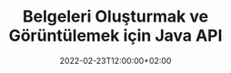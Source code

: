 ---
############################# Static ############################
layout: "product"
date: 2022-02-23T12:00:00+02:00
draft: false

lang: tr
product: "Viewer"
product_tag: "viewer"
platform: "Java"
platform_tag: "java"

############################# Head ############################
head_title: "PDF Word Excel HTML Görüntüler ve E-postalar için Java Document Viewer API"
head_description: "Java belge görüntüleyici ve dosya oluşturma API'sı. Java uygulamalarında PDF görüntüleyici, Word görüntüleyici, Excel görüntüleyici, Resim görüntüleyici, HTML görüntüleyici, E-posta görüntüleyici ekleyin."

############################# Header ############################
title: "Belgeleri Oluşturmak ve Görüntülemek için Java API"
description: "170+ Dosya Biçimini Destekleyen Çok Biçimli Belgeleri Yerel Olarak Oluşturan, Görüntüleyen ve İşleyen Java Uygulamaları Geliştirmek için Belge Görüntüleyici Kitaplığı."
button:
    enable: true
    icon: "fas fa-arrow-down"
    label: "Download Free Trial"
    link: "https://downloads.groupdocs.com/viewer/java"

############################# SubMenu ############################
submenu:
    enable: true
    
    left:
        img_alt: "GroupDocs.Viewer for Java"
        image: "https://www.groupdocs.cloud/templates/groupdocs/images/product-logos/groupdocs-viewer-java.png"
        product: "GroupDocs.Viewer"
        platform: "Java"

    middle:
        button:
            # button loop
            - link: "#overview"
              text: "genel bakış"

            # button loop
            - link: "#features"
              text: "Özellikler"

            # button loop
            - link: "#support"
              text: "Destek"

            # button loop
            - link: "https://products.groupdocs.app/viewer/total"
              text: "Canlı Demo"

            # button loop
            - link: "https://purchase.groupdocs.com/pricing/viewer/java"
              text: "Fiyatlandırma"

    right:
        link_download: "https://releases.groupdocs.com/viewer/java/"
        link_learn: "https://docs.groupdocs.com/viewer/java/"
        link_buy: "https://purchase.groupdocs.com"

############################# Overview ############################
overview:
    enable: true
    content: |
      GroupDocs.Viewer for Java, ek yazılım yüklemeye gerek kalmadan Java uygulamalarınızdaki görüntüleri ve belge biçimlerini görüntülemek için güçlü bir belge görüntüleyici API'leri kümesini birleştirir. Gerçek metin, aslına uygun çıktı sağlarken belge görüntüleme kalitesini artırmak için belgeleri yerel olarak rasterleştirir ve SVG+HTML+CSS'ye dönüştürür. Belge işleme API'sini kullanma – PDF, HTML, XML, Microsoft Office Word, Excel çalışma sayfaları, PowerPoint sunumları, Outlook e-postaları, Visio diyagramları, Proje, meta dosyaları, resimler ve diğer çeşitli dosya biçimlerini kolaylıkla ve daha az programlama tehlikesiyle hızla görüntüleyin. Ayrıca, şifre korumalı dosyaları görüntüleyebilir ve oluşturmadan sonra HTML, resim veya PDF formu olarak belge gösterimi elde etmeye izin verebilir. Dosya görüntüleyici kitaplığımız, işlemi hızlandırmak için tüm belgeyi görüntülemenize veya kısmen oluşturmanıza izin verdiği için oldukça özelleştirilebilir. Java API için GroupDocs.Viewer aracılığıyla sayfaları, belirli hücre aralığını bir elektronik tabloda görüntüleyebilir ve hatta tek bir belge katmanını PDF ve CAD gibi biçimlerde görüntüleyebilirsiniz.  

      GroupDocs.Viewer for Java API, belgeleri, desteklenen dosya biçimleri için ek açıklama veya yorum içeren/olmayan olarak oluşturmanıza olanak tanır. Ayrıca, özel yazı tipi dizinleri eklemenizi ve FileType, Extension, Name, PageCount, vb. gibi temel belge bilgilerini çıkarmanızı sağlar.  

      GroupDocs.Viewer for Java, tüm Java sürümleriyle uyumludur ve Java çalışma zamanını çalıştırabilen popüler işletim sistemlerini (Windows, Linux, macOS) destekler.
    tabs:
      enable: true
      
      ## TAB ONE ##
      tab_one:
        description: |
          Aşağıda Java için GroupDocs.Viewer'a genel bir bakış yer almaktadır:
      
        right:
          enable: true
          icon: "fab fa-html5"
          title: "genel bakış"
          content: |
            * 170+ Belge Türünü Görüntüle 
            * HTML, Resim, PDF Sürümü Alın 
            * Döndür ve Yeniden Sırala 
            * Filigran Uygula 
            * Hızlı İşlem için Önbellek 
            * Özel Yazı Tipleri Ekle 
            * Kodlama Standartlarını Uygula 
            * Özel Girdi Veri İşleyici 
            * Değişiklikleri İzle ile Oluştur 
            * Duyarlı HTML Olarak Oluştur 
            * PDF ve CAD Katmanlarını İşleyin 
            * Korumalı Dosyaları İşle 
      
      ## TAB TWO ##
      tab_two:
        description: |
          GroupDocs.Viewer for Java, aşağıdakiler de dahil olmak üzere tüm popüler belge dosyası biçimlerini destekler: Microsoft Office, resimler, diyagramlar ve diğerleri.

        left:
          enable: true
          table:
            # table loop
            - title: "Microsoft Office"
              content: |
                * **Word:** DOC, DOCX, DOCM, DOT, DOTX, DOTM, RTF, TXT
                * **Excel:** XLS, XLSX, XLSM, XLSB, XLTM, XLT, XLTM, XLTX, XLAM, SXC, SpreadsheetML
                * **PowerPoint:** PPT, PPTX, PPS, PPSX, PPSM, POT, POTM, POTX, PPTM
                * **Visio:** VSD, VDX, VSS, VSSX, VSX, VST, VSTX, VTX, VSDX, VDW, VSTM, VSSM, VSDM
                * **Project:** MPP, MPT, MPX
                * **Outlook:** MSG, EML, EMLX, PST, OST
                * **OneNote:** ONE

            # table loop
            - title: "Diğer Formatlar"
              content: |
                * **Sayfa Düzeni Dosyaları:** PDF, TEX, XPS, OXPS
                * **OpenDocument:** ODT, OTT, ODS, ODP, OTP, OTS, ODG, OTG, FODP, FODG
                * **Sınırlayıcıyla Ayrılmış Değerler:** CSV, TSV
                * **ağ:** HTML, MHT, MHTML
                * **Metafile:** WMF, EMF, CGM, EMZ, WMZ
                * **PostScript:** PS, EPS
                * **Arşivler:** ZIP, TAR, BZ2, GZ, RAR, RAR5
                * **Çeşitli:** OBJ, EPUB, MOBI, DjVu, XML, VCF, VCARD, NUMBERS, NSF

        right:
          enable: true
          table:
            # table loop
            - title: "Resimler, Grafikler ve Diyagramlar"
              content: |
                * **Görüntüler:** BMP, GIF, JPG, PNG, TIFF, WebP, DNG, DIB
                * **Windows Simgesi:** ICO
                * **ölçeklendirilebilir Vektör Grafiği:** SVG, CDR, CMX, IGS, SVGZ
                * **jpeg2000:** JP2, J2C, J2K, JPC, JPF, JPX, JPM
                * **adobe photoshop:** PSD, PSB
                * **Yazıcı Komut Dili:** PCL
                * **Stereo Litografi (3D Baskı):** STL
                * **Endüstri Temel Sınıfları:** IFC
                * **Tıbbi Görüntüleme:** DICOM
                * **Çizici Belgeleri:** PLT, HPG
                * **Autodesk Tasarım Web Formatları:** DWF, DWG
                * **AutoCAD Çizimi:** DWT, IFC, STL, CF2
                * **ISFF tabanlı DGN (V7):** DGN

            # table loop
            - title: "Programlama Dilleri Formatları"
              content: |
                * **C/C++/C# Dosyaları:** C, CC, C# , CPP, CXX, CS, H, HH, M, MM
                * **Java/JavaScript Dosyaları:** JAVA, JS, JSON, PROPERTIES
                * **Çeşitli:** VB, PHP, SQL, PL, PY, PV, RB, RST, SASS, SCALA, SCM, SCRIPT, AS, AS3, ASM, BAT, CMAKE, CSS, DIFF, ERB, GROOVY, HAML, LESS, LOG, M, MAKE, MD, ML, MM, SH, SML, VIM, YAML

      ## TAB THREE ##
      tab_three:
        description: |
          GroupDocs.Viewer for Java, aşağıdaki İşletim Sistemlerini, Çerçeveleri ve Paket Yöneticilerini destekler:
        
        left:
          enable: true
          table:
            # table loop
            - icon: "fab fa-windows"
              title: "İşletim sistemleri"
              content: |
                * Microsoft Windows Server 2003 ve sonrası 
                * Microsoft Windows XP ve sonrası 
                * Microsoft Windows 10 ve 11 
                * Linux (Ubuntu, OpenSUSE, CentOS ve diğerleri) 
                * Mac OS X 

            # table loop
            - icon: "fas fa-code"
              title: "Desteklenen Çerçeveler"
              content: |
                * J2SE 8.0 (1.8) veya üzeri (örneğin Java 17) 

        right:
          enable: true
          table:
            # table loop
            - icon: "fas fa-cogs"
              title: "Geliştirme Ortamları"
              content: |
                * NetBeans
                * IntelliJ IDEA
                * Eclipse

            # table loop
            - icon: "fas fa-tools"
              title: "Otomasyon Aracı Oluştur"
              content: |
                * Maven
                * Gradle

############################# Features ############################
features:
    enable: true
    title: "Java Özellikleri için GroupDocs.Viewer"

    feature:
      # feature loop
      - icon: "fas fa-copy"
        content: "HTML, PDF, Görüntüler, Word, Excel ve diğer Belge Biçimleri için Görüntüleyici"

      # feature loop
      - icon: "fas fa-eye"
        content: "AutoCAD Drawings (DWG) dosyalarını SVG formatına dönüştürün"

      # feature loop
      - icon: "fas fa-bolt"
        content: "Dönüştürülen Dosyanın Arka Plan Rengini Ayarlayın"
      
      # feature loop
      - icon: "fas fa-file-powerpoint"
        content: "Belgeleri Rasterleştirin ve SVG, HTML ve CSS'ye Dönüştürün"

      # feature loop
      - icon: "fas fa-code"
        content: "İşleme Yoluyla Belgelerin HTML, Resim veya PDF Temsilini Alın"

      # feature loop
      - icon: "fas fa-cloud"
        content: "Yükleme Süresini Daha Hızlı Hale Getirmek için Belgelerin Önbelleğe Alınmış Sürümleri"

      # feature loop
      - icon: "fas fa-remove-format"
        content: "Özel Yazı Tipi Dizinlerini Yapılandırma"

      # feature loop
      - icon: "fas fa-comment-slash"
        content: "Kodlama Standartlarını Word, Excel ve E-posta Belgelerine Uygulayın"

      # feature loop
      - icon: "fas fa-location-arrow"
        content: "Belgeleri FTP veya Bulut Depolamada Uzaktan İşleyin"

      # feature loop
      - icon: "fas fa-border-all"
        content: "İşleme Sırasında Ek Açıklamaları ve Yorumları Kaldırın veya Tutun"

      # feature loop
      - icon: "fas fa-wrench"
        content: "Belge Sayfalarını Ayrı HTML Sayfaları Olarak İşleyin"

      # feature loop
      - icon: "fas fa-columns"
        content: "Gizli Slaytları ve Sayfaları İşleyin ve İşlenen Belgeye Sayfa Yeniden Sıralamasını Uygulayın"

      # feature loop
      - icon: "fas fa-file-word"
        content: "Sayfa Aralığını, Belirli Sayfaları veya Tüm Sayfaları HTML'ye Dönüştür"

      # feature loop
      - icon: "fas fa-envelope"
        content: "Belge yorumlarını işleyin veya gizleyin"

      # feature loop
      - icon: "fas fa-print"
        content: "İşleme Yoluyla Bazı Belge Biçimleri için Duyarlı HTML Oluşturma"

      # feature loop
      - icon: "fas fa-file-archive"
        content: "Yazı Tiplerini Hariç Tutarak İşlenen HTML'nin Ortaya Çıkan Dosya Boyutunu Azaltın"

      # feature loop
      - icon: "fas fa-lock"
        content: "Çıktı HTML ve CSS'sini Küçültmek için Yorumları, Fazladan Beyaz Boşlukları vb. Kaldırın"

      # feature loop
      - icon: "fas fa-file-code"
        content: "İçerdiği Metni Okumak İçin Kaynak Belgenin Koordinatlarını Kullanın"
      
      # feature loop
      - icon: "fas fa-fill-drip"
        content: "İşlenen Çıktının Excel Sayfalarında Hücre Kenarlığını Göster/Gizle"

      # feature loop
      - icon: "fas fa-file-excel"
        content: "Bir Excel Sayfasındaki Her Sayfanın Belirli Satır Sayısını İşleyin"

      # feature loop
      - icon: "fas fa-heading"
        content: "Modeli ve tüm Boş Olmayan Düzenleri veya Bir CAD Dosyasının Belirli Bir Düzenini Oluşturun"

      # feature loop
      - icon: "fas fa-project-diagram"
        content: "Outlook Veri Dosyalarındaki (OST/PST) Öğeleri PDF Olarak İşleyin"

      # feature loop
      - icon: "fas fa-cube"
        content: "Parça Oluşturma veya CAD Belgelerinin Koordinatlarına Göre Görüntü, HTML veya PDF Olarak İşleme"

      # feature loop
      - icon: "fab fa-uncharted"
        content: "PDF'ye dönüştürürken yazdırma kısıtlamalarını ayarlayın"

    more_feature:
      # more_feature_loop
      - title: "Belgeleri Görüntülemek için Verimli ve Güvenilir API"
        content: |
          GroupDocs.Viewer for Java API, 150'den fazla farklı dosya biçimindeki belgeleri görüntülemek, işlemek ve görüntülemek için kullanılabilir. Belgenin yapısını olduğu kadar içeriğini de koruyarak güvenilir ve verimli bir şekilde yapılır. Aşağıdaki örnek, GroupDocs.Viewer for Java API'nin bir DOCX dosyasını Java kullanarak bir görüntü dosyası olarak işlemesinin ne kadar kolay olduğunu gösterir:

          ```java
          // Initialize Viewer
          Viewer viewer = new Viewer("invoice.docx");
          // Create view options
          PdfViewOptions viewOptions = new PdfViewOptions();
          // Convert file to PDF and check the output in the current directory
          viewer.view(viewOptions);
          ```
      # more_feature_loop
      - title: "Belgeleri İşlerken Dönüşümleri Gerçekleştirin"
        content: "GroupDocs.Viewer for Java API, daha özelleştirilmiş bir görünüm ve görüntüleme için işlenmiş belgeye uygulanacak çeşitli dönüştürme seçenekleri sunar. Açıyı sağlayarak sayfaları döndürebilirsiniz. İşlenen sayfaların sırasını yapabilirsiniz. Oluşturulan sayfalara veya görüntülere belirli bir metni filigran olarak uygulayın. GroupDocs.Viewer for Java API aracılığıyla, işlenmekte olan belgeye özel yazı tipleri ekleme olanağına da sahipsiniz."

      # more_feature_loop
      - title: "E-posta Ekleriyle Çalışma"
        content: "GroupDocs.Viewer for Java API, bir e-postanın belirli eklerini veya tüm eklerini almanızı sağlar. Gerekli e-posta eklerini aldıktan sonra, bu ekli dosyaları resimlere veya HTML'ye dönüştürebilirsiniz."

############################# Support ############################
support:
    enable: true

############################# Solutions ##########################
solutions:
    enable: true
    title: "GroupDocs.Viewer, diğer popüler geliştirme ortamları için belge görüntüleme API'leri sunar"

    solution:
        # solution loop
        - img_alt: "GroupDocs.Viewer for .NET"
          image: "https://www.groupdocs.cloud/templates/groupdocs/images/product-logos/groupdocs-viewer-net.png"
          product: "GroupDocs.Viewer"
          platform: ".NET"
          link: "/viewer/net/"

############################# Back to top ##########################
back_to_top:
  enable: true
---